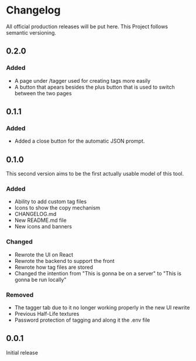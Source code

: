 # Changelog

All official production releases will be put here. This Project follows semantic versioning.

## 0.2.0

### Added
- A page under /tagger used for creating tags more easily
- A button that apears besides the plus button that is used to switch between the two pages

## 0.1.1

### Added
- Added a close button for the automatic JSON prompt.

## 0.1.0

This second version aims to be the first actually usable model of this tool.

### Added

- Ability to add custom tag files
- Icons to show the copy mechanism
- CHANGELOG.md
- New README.md file
- New icons and banners

### Changed

- Rewrote the UI on React
- Rewrote the backend to support the front
- Rewrote how tag files are stored
- Changed the intention from "This is gonna be on a server" to "This is gonna be run locally"

### Removed

- The tagger tab due to it no longer working properly in the new UI rewrite
- Previous Half-Life textures
- Password protection of tagging and along it the .env file

## 0.0.1

Initial release
